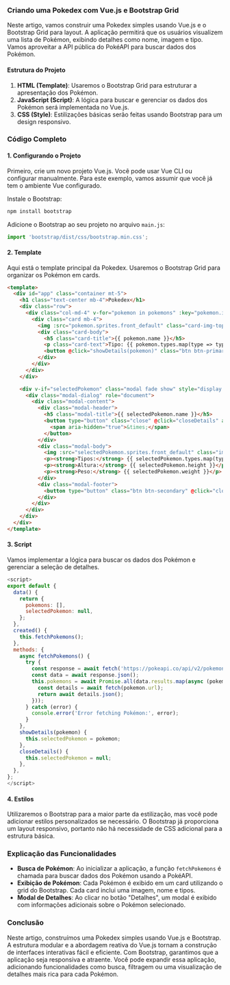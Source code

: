 ### Criando uma Pokedex com Vue.js e Bootstrap Grid

Neste artigo, vamos construir uma Pokedex simples usando Vue.js e o Bootstrap Grid para layout. A aplicação permitirá que os usuários visualizem uma lista de Pokémon, exibindo detalhes como nome, imagem e tipo. Vamos aproveitar a API pública do PokéAPI para buscar dados dos Pokémon.

#### Estrutura do Projeto

1. **HTML (Template)**: Usaremos o Bootstrap Grid para estruturar a apresentação dos Pokémon.
2. **JavaScript (Script)**: A lógica para buscar e gerenciar os dados dos Pokémon será implementada no Vue.js.
3. **CSS (Style)**: Estilizações básicas serão feitas usando Bootstrap para um design responsivo.

### Código Completo

#### 1. Configurando o Projeto

Primeiro, crie um novo projeto Vue.js. Você pode usar Vue CLI ou configurar manualmente. Para este exemplo, vamos assumir que você já tem o ambiente Vue configurado.

Instale o Bootstrap:

```bash
npm install bootstrap
```

Adicione o Bootstrap ao seu projeto no arquivo `main.js`:

```javascript
import 'bootstrap/dist/css/bootstrap.min.css';
```

#### 2. Template

Aqui está o template principal da Pokedex. Usaremos o Bootstrap Grid para organizar os Pokémon em cards.

```html
<template>
  <div id="app" class="container mt-5">
    <h1 class="text-center mb-4">Pokedex</h1>
    <div class="row">
      <div class="col-md-4" v-for="pokemon in pokemons" :key="pokemon.id">
        <div class="card mb-4">
          <img :src="pokemon.sprites.front_default" class="card-img-top" alt="Pokemon Image" />
          <div class="card-body">
            <h5 class="card-title">{{ pokemon.name }}</h5>
            <p class="card-text">Tipo: {{ pokemon.types.map(type => type.type.name).join(', ') }}</p>
            <button @click="showDetails(pokemon)" class="btn btn-primary">Detalhes</button>
          </div>
        </div>
      </div>
    </div>

    <div v-if="selectedPokemon" class="modal fade show" style="display: block;" tabindex="-1" role="dialog">
      <div class="modal-dialog" role="document">
        <div class="modal-content">
          <div class="modal-header">
            <h5 class="modal-title">{{ selectedPokemon.name }}</h5>
            <button type="button" class="close" @click="closeDetails" aria-label="Close">
              <span aria-hidden="true">&times;</span>
            </button>
          </div>
          <div class="modal-body">
            <img :src="selectedPokemon.sprites.front_default" class="img-fluid" />
            <p><strong>Tipos:</strong> {{ selectedPokemon.types.map(type => type.type.name).join(', ') }}</p>
            <p><strong>Altura:</strong> {{ selectedPokemon.height }}</p>
            <p><strong>Peso:</strong> {{ selectedPokemon.weight }}</p>
          </div>
          <div class="modal-footer">
            <button type="button" class="btn btn-secondary" @click="closeDetails">Fechar</button>
          </div>
        </div>
      </div>
    </div>
  </div>
</template>
```

#### 3. Script

Vamos implementar a lógica para buscar os dados dos Pokémon e gerenciar a seleção de detalhes.

```javascript
<script>
export default {
  data() {
    return {
      pokemons: [],
      selectedPokemon: null,
    };
  },
  created() {
    this.fetchPokemons();
  },
  methods: {
    async fetchPokemons() {
      try {
        const response = await fetch('https://pokeapi.co/api/v2/pokemon?limit=20');
        const data = await response.json();
        this.pokemons = await Promise.all(data.results.map(async (pokemon) => {
          const details = await fetch(pokemon.url);
          return await details.json();
        }));
      } catch (error) {
        console.error('Error fetching Pokémon:', error);
      }
    },
    showDetails(pokemon) {
      this.selectedPokemon = pokemon;
    },
    closeDetails() {
      this.selectedPokemon = null;
    },
  },
};
</script>
```

#### 4. Estilos

Utilizaremos o Bootstrap para a maior parte da estilização, mas você pode adicionar estilos personalizados se necessário. O Bootstrap já proporciona um layout responsivo, portanto não há necessidade de CSS adicional para a estrutura básica.

### Explicação das Funcionalidades

- **Busca de Pokémon**: Ao inicializar a aplicação, a função `fetchPokemons` é chamada para buscar dados dos Pokémon usando a PokéAPI.
- **Exibição de Pokémon**: Cada Pokémon é exibido em um card utilizando o grid do Bootstrap. Cada card inclui uma imagem, nome e tipos.
- **Modal de Detalhes**: Ao clicar no botão "Detalhes", um modal é exibido com informações adicionais sobre o Pokémon selecionado.

### Conclusão

Neste artigo, construímos uma Pokedex simples usando Vue.js e Bootstrap. A estrutura modular e a abordagem reativa do Vue.js tornam a construção de interfaces interativas fácil e eficiente. Com Bootstrap, garantimos que a aplicação seja responsiva e atraente. Você pode expandir essa aplicação, adicionando funcionalidades como busca, filtragem ou uma visualização de detalhes mais rica para cada Pokémon.